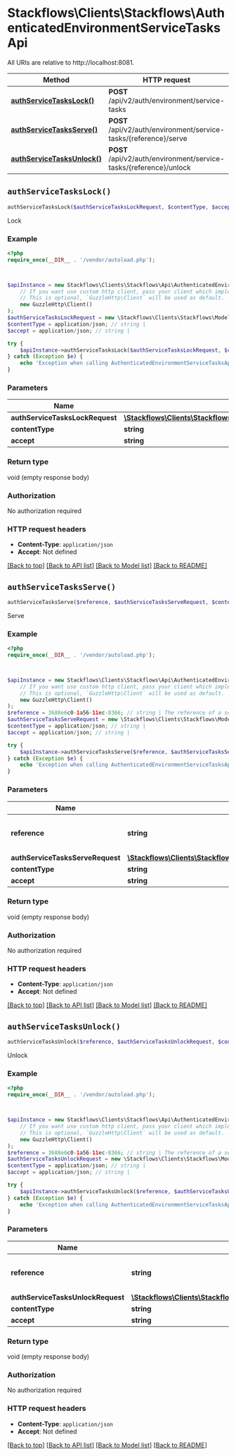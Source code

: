 # Stackflows\Clients\Stackflows\AuthenticatedEnvironmentServiceTasksApi

All URIs are relative to http://localhost:8081.

Method | HTTP request | Description
------------- | ------------- | -------------
[**authServiceTasksLock()**](AuthenticatedEnvironmentServiceTasksApi.md#authServiceTasksLock) | **POST** /api/v2/auth/environment/service-tasks | Lock
[**authServiceTasksServe()**](AuthenticatedEnvironmentServiceTasksApi.md#authServiceTasksServe) | **POST** /api/v2/auth/environment/service-tasks/{reference}/serve | Serve
[**authServiceTasksUnlock()**](AuthenticatedEnvironmentServiceTasksApi.md#authServiceTasksUnlock) | **POST** /api/v2/auth/environment/service-tasks/{reference}/unlock | Unlock


## `authServiceTasksLock()`

```php
authServiceTasksLock($authServiceTasksLockRequest, $contentType, $accept)
```

Lock



### Example

```php
<?php
require_once(__DIR__ . '/vendor/autoload.php');



$apiInstance = new Stackflows\Clients\Stackflows\Api\AuthenticatedEnvironmentServiceTasksApi(
    // If you want use custom http client, pass your client which implements `GuzzleHttp\ClientInterface`.
    // This is optional, `GuzzleHttp\Client` will be used as default.
    new GuzzleHttp\Client()
);
$authServiceTasksLockRequest = new \Stackflows\Clients\Stackflows\Model\AuthServiceTasksLockRequest(); // \Stackflows\Clients\Stackflows\Model\AuthServiceTasksLockRequest
$contentType = application/json; // string | 
$accept = application/json; // string | 

try {
    $apiInstance->authServiceTasksLock($authServiceTasksLockRequest, $contentType, $accept);
} catch (Exception $e) {
    echo 'Exception when calling AuthenticatedEnvironmentServiceTasksApi->authServiceTasksLock: ', $e->getMessage(), PHP_EOL;
}
```

### Parameters

Name | Type | Description  | Notes
------------- | ------------- | ------------- | -------------
 **authServiceTasksLockRequest** | [**\Stackflows\Clients\Stackflows\Model\AuthServiceTasksLockRequest**](../Model/AuthServiceTasksLockRequest.md)|  |
 **contentType** | **string**|  | [optional]
 **accept** | **string**|  | [optional]

### Return type

void (empty response body)

### Authorization

No authorization required

### HTTP request headers

- **Content-Type**: `application/json`
- **Accept**: Not defined

[[Back to top]](#) [[Back to API list]](../../README.md#endpoints)
[[Back to Model list]](../../README.md#models)
[[Back to README]](../../README.md)

## `authServiceTasksServe()`

```php
authServiceTasksServe($reference, $authServiceTasksServeRequest, $contentType, $accept)
```

Serve



### Example

```php
<?php
require_once(__DIR__ . '/vendor/autoload.php');



$apiInstance = new Stackflows\Clients\Stackflows\Api\AuthenticatedEnvironmentServiceTasksApi(
    // If you want use custom http client, pass your client which implements `GuzzleHttp\ClientInterface`.
    // This is optional, `GuzzleHttp\Client` will be used as default.
    new GuzzleHttp\Client()
);
$reference = 3688e6c0-1a56-11ec-8366; // string | The reference of a service task.
$authServiceTasksServeRequest = new \Stackflows\Clients\Stackflows\Model\AuthServiceTasksServeRequest(); // \Stackflows\Clients\Stackflows\Model\AuthServiceTasksServeRequest
$contentType = application/json; // string | 
$accept = application/json; // string | 

try {
    $apiInstance->authServiceTasksServe($reference, $authServiceTasksServeRequest, $contentType, $accept);
} catch (Exception $e) {
    echo 'Exception when calling AuthenticatedEnvironmentServiceTasksApi->authServiceTasksServe: ', $e->getMessage(), PHP_EOL;
}
```

### Parameters

Name | Type | Description  | Notes
------------- | ------------- | ------------- | -------------
 **reference** | **string**| The reference of a service task. |
 **authServiceTasksServeRequest** | [**\Stackflows\Clients\Stackflows\Model\AuthServiceTasksServeRequest**](../Model/AuthServiceTasksServeRequest.md)|  |
 **contentType** | **string**|  | [optional]
 **accept** | **string**|  | [optional]

### Return type

void (empty response body)

### Authorization

No authorization required

### HTTP request headers

- **Content-Type**: `application/json`
- **Accept**: Not defined

[[Back to top]](#) [[Back to API list]](../../README.md#endpoints)
[[Back to Model list]](../../README.md#models)
[[Back to README]](../../README.md)

## `authServiceTasksUnlock()`

```php
authServiceTasksUnlock($reference, $authServiceTasksUnlockRequest, $contentType, $accept)
```

Unlock



### Example

```php
<?php
require_once(__DIR__ . '/vendor/autoload.php');



$apiInstance = new Stackflows\Clients\Stackflows\Api\AuthenticatedEnvironmentServiceTasksApi(
    // If you want use custom http client, pass your client which implements `GuzzleHttp\ClientInterface`.
    // This is optional, `GuzzleHttp\Client` will be used as default.
    new GuzzleHttp\Client()
);
$reference = 3688e6c0-1a56-11ec-8366; // string | The reference of a service task.
$authServiceTasksUnlockRequest = new \Stackflows\Clients\Stackflows\Model\AuthServiceTasksUnlockRequest(); // \Stackflows\Clients\Stackflows\Model\AuthServiceTasksUnlockRequest
$contentType = application/json; // string | 
$accept = application/json; // string | 

try {
    $apiInstance->authServiceTasksUnlock($reference, $authServiceTasksUnlockRequest, $contentType, $accept);
} catch (Exception $e) {
    echo 'Exception when calling AuthenticatedEnvironmentServiceTasksApi->authServiceTasksUnlock: ', $e->getMessage(), PHP_EOL;
}
```

### Parameters

Name | Type | Description  | Notes
------------- | ------------- | ------------- | -------------
 **reference** | **string**| The reference of a service task. |
 **authServiceTasksUnlockRequest** | [**\Stackflows\Clients\Stackflows\Model\AuthServiceTasksUnlockRequest**](../Model/AuthServiceTasksUnlockRequest.md)|  |
 **contentType** | **string**|  | [optional]
 **accept** | **string**|  | [optional]

### Return type

void (empty response body)

### Authorization

No authorization required

### HTTP request headers

- **Content-Type**: `application/json`
- **Accept**: Not defined

[[Back to top]](#) [[Back to API list]](../../README.md#endpoints)
[[Back to Model list]](../../README.md#models)
[[Back to README]](../../README.md)
